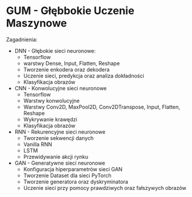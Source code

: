 # GUM - Głębbokie Uczenie Maszynowe

Zagadnienia:
* DNN - Głębokie sieci neuronowe:
    * Tensorflow
    * warstwy Dense, Input, Flatten, Reshape
    * Tworzenie enkodera oraz dekodera
    * Uczenie sieci, predykcja oraz analiza dokładności
    * Klasyfikacja obrazów
* CNN - Konwolucyjne sieci neuronowe
    * Tensorflow
    * Warstwy konwolucyjne
    * Warstwy Conv2D, MaxPool2D, Conv2DTranspose, Input, Flatten, Reshape
    * Wykrywanie krawędzi
    * Klasyfikacja obrazów
* RNN - Rekurencyjne sieci neuronowe
    * Tworzenie sekwencji danych
    * Vanilla RNN
    * LSTM
    * Przewidywanie akcji rynku
* GAN - Generatywne sieci neuronowe
    * Konfiguracja hiperparametrów sieci GAN
    * Tworzenie Dataset dla sieci PyTorch
    * Tworzenie generatora oraz dyskryminatora
    * Uczenie sieci przy pomocy prawdziwych oraz fałszywych obrazów
